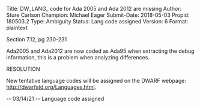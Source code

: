 Title:       DW_LANG_ code for Ada 2005 and Ada 2012 are missing
Author:      Sture Carlson
Champion:    Michael Eager
Submit-Date: 2018-05-03
Propid:      180503.2
Type:        Ambiguity
Status:      Lang code assigned
Version:     6
Format:      plaintext

Section 7.12, pg 230-231

Ada2005 and Ada2012 are now coded as Ada95 when extracting 
the debug information, this is a problem when analyzing differences.


RESOLUTION

New tentative language codes will be assigned on the DWARF webpage:
http://dwarfstd.org/Languages.html.

--
03/14/21 -- Language code assigned
